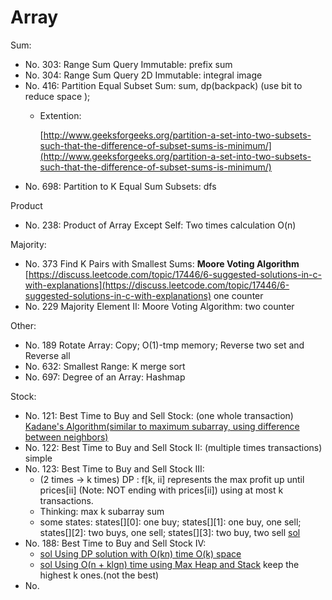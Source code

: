# Array

Sum:

* No. 303: Range Sum Query Immutable: prefix sum
* No. 304: Range Sum Query 2D Immutable: integral image
* No. 416: Partition Equal Subset Sum: sum, dp\(backpack\) \(use bit to reduce space \);
  * Extention:

    [http://www.geeksforgeeks.org/partition-a-set-into-two-subsets-such-that-the-difference-of-subset-sums-is-minimum/](http://www.geeksforgeeks.org/partition-a-set-into-two-subsets-such-that-the-difference-of-subset-sums-is-minimum/)
* No. 698: Partition to K Equal Sum Subsets: dfs

Product

* No. 238: Product of Array Except Self: Two times calculation O\(n\)

Majority:

* No. 373 Find K Pairs with Smallest Sums: **Moore Voting Algorithm** [https://discuss.leetcode.com/topic/17446/6-suggested-solutions-in-c-with-explanations](https://discuss.leetcode.com/topic/17446/6-suggested-solutions-in-c-with-explanations) one counter
* No. 229 Majority Element II: Moore Voting Algorithm: two counter

Other:

* No. 189 Rotate Array: Copy; O\(1\)-tmp memory; Reverse two set and Reverse all
* No. 632: Smallest Range: K merge sort
* No. 697: Degree of an Array: Hashmap

Stock:

* No. 121: Best Time to Buy and Sell Stock: \(one whole transaction\) [Kadane's Algorithm\(similar to maximum subarray, using difference between neighbors\)](https://discuss.leetcode.com/topic/19853/kadane-s-algorithm-since-no-one-has-mentioned-about-this-so-far-in-case-if-interviewer-twists-the-input)
* No. 122: Best Time to Buy and Sell Stock II: \(multiple times transactions\) simple
* No. 123: Best Time to Buy and Sell Stock III: 
  * \(2 times -&gt; k times\) DP : f\[k, ii\] represents the max profit up until prices\[ii\] \(Note: NOT ending with prices\[ii\]\) using at most k transactions. 
  * Thinking: max k subarray sum
  * some states: states\[\]\[0\]: one buy; states\[\]\[1\]: one buy, one sell; states\[\]\[2\]: two buys, one sell; states\[\]\[3\]: two buy, two sell [sol](https://discuss.leetcode.com/topic/19750/my-c-solution-o-n-time-o-1-space-8ms)
* No. 188: Best Time to Buy and Sell Stock IV: 
  * [sol Using DP solution with O\(kn\) time O\(k\) space](https://discuss.leetcode.com/topic/12250/share-my-c-dp-solution-with-o-kn-time-o-k-space-10ms)
  * [sol Using O\(n + klgn\) time using Max Heap and Stack](https://discuss.leetcode.com/topic/9522/c-solution-with-o-n-klgn-time-using-max-heap-and-stack) keep the highest k ones.\(not the best\)   
* No. 

